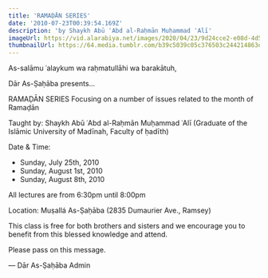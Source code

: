 ```yaml
---
title: 'RAMAḌĀN SERIES'
date: '2010-07-23T00:39:54.169Z'
description: 'by Shaykh Abū ʿAbd al-Raḥmān Muḥammad ʿAlī'
imageUrl: https://vid.alarabiya.net/images/2020/04/23/9d24cce2-e08d-4d5d-be96-0a84b347b614/9d24cce2-e08d-4d5d-be96-0a84b347b614_16x9_600x338.jpg
thumbnailUrl: https://64.media.tumblr.com/b39c5039c05c376503c244214863e0f9/tumblr_nljrj4Nawv1s1vn29o1_500.jpg
---
```


As-salāmu ʿalaykum wa raḥmatullāhi wa barakātuh,

Dār As-Ṣaḥāba presents…

RAMAḌĀN SERIES
Focusing on a number of issues related
to the month of Ramaḍān

Taught by:
Shaykh Abū ʿAbd al-Raḥmān Muḥammad ʿAlī
(Graduate of the Islāmic University of Madīnah, Faculty of ḥadīth)

Date & Time:

- Sunday, July 25th, 2010
- Sunday, August 1st, 2010
- Sunday, August 8th, 2010

All lectures are from 6:30pm until 8:00pm

Location:
Muṣallá As-Ṣaḥāba (2835 Dumaurier Ave., Ramsey)

This class is free for both brothers and sisters and we encourage you to benefit from this blessed knowledge and attend.

Please pass on this message.

—
Dār As-Ṣaḥāba Admin
